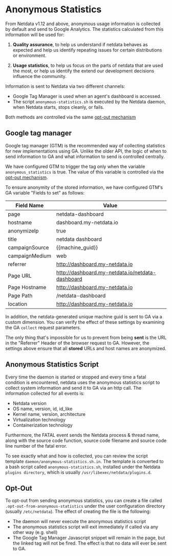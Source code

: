 # Anonymous Statistics

From Netdata v1.12 and above, anonymous usage information is collected by default and send to Google Analytics. 
The statistics calculated from this information will be used for:

1. **Quality assurance**, to help us understand if netdata behaves as expected and help us identify repeating issues for certain distributions or environment.

2. **Usage statistics**, to help us focus on the parts of netdata that are used the most, or help us identify the extend our development decisions influence the community.

Information is sent to Netdata via two different channels:
- Google Tag Manager is used when an agent's dashboard is accessed.
- The script `anonymous-statistics.sh` is executed by the Netdata daemon, when Netdata starts, stops cleanly, or fails.

Both methods are controlled via the same [opt-out mechanism](#opt-out)

## Google tag manager

Google tag manager (GTM) is the recommended way of collecting statistics for new implementations using GA. Unlike the older API, the logic of when to send information to GA and what information to send is controlled centrally.

We have configured GTM to trigger the tag only when the variable `anonymous_statistics` is true. The value of this variable is controlled via the [opt-out mechanism](#opt-out).

To ensure anonymity of the stored information, we have configured GTM's GA variable "Fields to set" as follows: 

|Field Name|Value
|---|---
|page|netdata-dashboard
|hostname|dashboard.my-netdata.io
|anonymizeIp|true
|title|netdata dashboard
|campaignSource|{{machine_guid}}
|campaignMedium|web
|referrer|http://dashboard.my-netdata.io
|Page URL|http://dashboard.my-netdata.io/netdata-dashboard
|Page Hostname|http://dashboard.my-netdata.io
|Page Path|/netdata-dashboard
|location|http://dashboard.my-netdata.io

In addition, the netdata-generated unique machine guid is sent to GA via a custom dimension.
You can verify the effect of these settings by examining the GA `collect` request parameters.

The only thing that's impossible for us to prevent from being **sent** is the URL in the "Referrer" Header of the browser request to GA. However, the settings above ensure that all **stored** URLs and host names are anonymized.

## Anonymous Statistics Script

Every time the daemon is started or stopped and every time a fatal condition is encountered, netdata uses the anonymous statistics script to collect system information and send it to GA via an http call. The information collected for all events is:
 - Netdata version
 - OS name, version, id, id_like
 - Kernel name, version, architecture
 - Virtualization technology 
 - Containerization technology 

Furthermore, the FATAL event sends the Netdata process & thread name, along with the source code function, source code filename and source code line number of the fatal error.
 
To see exactly what and how is collected, you can review the script template `daemon/anonymous-statistics.sh.in`. The template is converted to a bash script called `anonymous-statistics.sh`, installed under the Netdata `plugins directory`, which is usually `/usr/libexec/netdata/plugins.d`. 

## Opt-Out

To opt-out from sending anonymous statistics, you can create a file called `.opt-out-from-anonymous-statistics` under the user configuration directory (usually `/etc/netdata`). The effect of creating the file is the following:
- The daemon will never execute the anonymous statistics script
- The anonymous statistics script will exit immediately if called via any other way (e.g. shell)
- The Google Tag Manager Javascript snippet will remain in the page, but the linked tag will not be fired. The effect is that no data will ever be sent to GA. 

